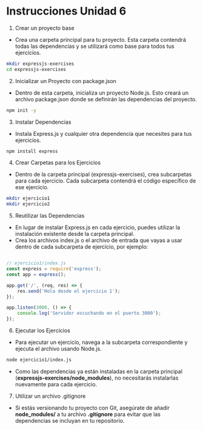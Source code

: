 # Instrucciones Unidad 6

1. Crear un proyecto base
* Crea una carpeta principal para tu proyecto. Esta carpeta contendrá todas las dependencias y se utilizará como base para todos tus ejercicios.
``` bash
mkdir expressjs-exercises
cd expressjs-exercises
```

2. Inicializar un Proyecto con package.json
* Dentro de esta carpeta, inicializa un proyecto Node.js. Esto creará un archivo package.json donde se definirán las dependencias del proyecto.

``` bash
npm init -y
```

3. Instalar Dependencias

* Instala Express.js y cualquier otra dependencia que necesites para tus ejercicios.

``` bash
npm install express
```

4. Crear Carpetas para los Ejercicios

* Dentro de la carpeta principal (expressjs-exercises), crea subcarpetas para cada ejercicio. Cada subcarpeta contendrá el código específico de ese ejercicio.

``` bash
mkdir ejercicio1
mkdir ejercicio2
```

5. Reutilizar las Dependencias

* En lugar de instalar Express.js en cada ejercicio, puedes utilizar la instalación existente desde la carpeta principal.
* Crea los archivos index.js o el archivo de entrada que vayas a usar dentro de cada subcarpeta de ejercicio, por ejemplo:

```javascript

// ejercicio1/index.js
const express = require('express');
const app = express();

app.get('/', (req, res) => {
    res.send('Hola desde el ejercicio 1');
});

app.listen(3000, () => {
    console.log('Servidor escuchando en el puerto 3000');
});

```

6. Ejecutar los Ejercicios

* Para ejecutar un ejercicio, navega a la subcarpeta correspondiente y ejecuta el archivo usando Node.js.

```bash
node ejercicio1/index.js
```

* Como las dependencias ya están instaladas en la carpeta principal (**expressjs-exercises/node_modules**), no necesitarás instalarlas nuevamente para cada ejercicio.

7. Utilizar un archivo .gitignore

* Si estás versionando tu proyecto con Git, asegúrate de añadir **node_modules/** a tu archivo **.gitignore** para evitar que las dependencias se incluyan en tu repositorio.